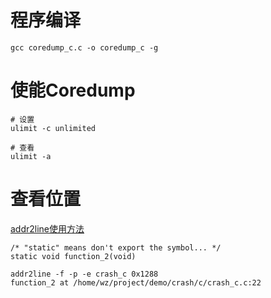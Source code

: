 # 程序编译

`gcc coredump_c.c -o coredump_c -g`

# 使能Coredump

```
# 设置
ulimit -c unlimited

# 查看
ulimit -a
```



# 查看位置

[addr2line使用方法](https://blog.csdn.net/mingtiannihaoabc/article/details/131263823)

```
/* "static" means don't export the symbol... */
static void function_2(void)

addr2line -f -p -e crash_c 0x1288
function_2 at /home/wz/project/demo/crash/c/crash_c.c:22
```


